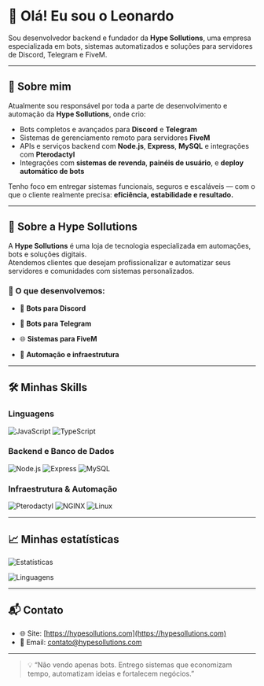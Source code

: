 # 👋 Olá! Eu sou o Leonardo

Sou desenvolvedor backend e fundador da **Hype Sollutions**, uma empresa especializada em bots, sistemas automatizados e soluções para servidores de Discord, Telegram e FiveM.

---

## 🧠 Sobre mim

Atualmente sou responsável por toda a parte de desenvolvimento e automação da **Hype Sollutions**, onde crio:

- Bots completos e avançados para **Discord** e **Telegram**
- Sistemas de gerenciamento remoto para servidores **FiveM**
- APIs e serviços backend com **Node.js**, **Express**, **MySQL** e integrações com **Pterodactyl**
- Integrações com **sistemas de revenda**, **painéis de usuário**, e **deploy automático de bots**

Tenho foco em entregar sistemas funcionais, seguros e escaláveis — com o que o cliente realmente precisa: **eficiência, estabilidade e resultado.**

---

## 🚀 Sobre a Hype Sollutions

A **Hype Sollutions** é uma loja de tecnologia especializada em automações, bots e soluções digitais.  
Atendemos clientes que desejam profissionalizar e automatizar seus servidores e comunidades com sistemas personalizados.

### 🔧 O que desenvolvemos:

- 🤖 **Bots para Discord**

- 💬 **Bots para Telegram**

- 🌐 **Sistemas para FiveM**

- 🔐 **Automação e infraestrutura**

---

## 🛠️ Minhas Skills

### Linguagens
![JavaScript](https://img.shields.io/badge/JavaScript-323330?style=for-the-badge&logo=javascript&logoColor=F7DF1E)
![TypeScript](https://img.shields.io/badge/TypeScript-007ACC?style=for-the-badge&logo=typescript&logoColor=white)

### Backend e Banco de Dados
![Node.js](https://img.shields.io/badge/Node.js-339933?style=for-the-badge&logo=nodedotjs&logoColor=white)
![Express](https://img.shields.io/badge/Express.js-000000?style=for-the-badge&logo=express&logoColor=white)
![MySQL](https://img.shields.io/badge/MySQL-4479A1?style=for-the-badge&logo=mysql&logoColor=white)

### Infraestrutura & Automação
![Pterodactyl](https://img.shields.io/badge/Pterodactyl-181b2c?style=for-the-badge&logoColor=white)
![NGINX](https://img.shields.io/badge/Nginx-009639?style=for-the-badge&logo=nginx&logoColor=white)
![Linux](https://img.shields.io/badge/Linux-FCC624?style=for-the-badge&logo=linux&logoColor=black)

---

## 📈 Minhas estatísticas

![Estatísticas](https://hype-stats-git-main-leogimanu2s-projects.vercel.app/api?username=Leogimanu2&show_icons=true&count_private=true&include_all_commits=true&theme=radical)

![Linguagens](https://hype-stats-git-main-leogimanu2s-projects.vercel.app/api/top-langs/?username=Leogimanu2&layout=compact&theme=radical)

---

## 📬 Contato

- 🌐 Site: [https://hypesollutions.com](https://hypesollutions.com)
- 📧 Email: contato@hypesollutions.com

---

> 💡 “Não vendo apenas bots. Entrego sistemas que economizam tempo, automatizam ideias e fortalecem negócios.”  
